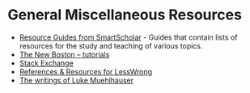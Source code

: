 # General Miscellaneous Resources

* [Resource Guides from SmartScholar](http://www.smartscholar.com/resource-guides/) - Guides that contain lists of resources for the study and teaching of various topics.
* [The New Boston – tutorials](http://www.thenewboston.org/tutorials.php)
* [Stack Exchange](https://stackexchange.com/sites)
* [References & Resources for LessWrong](http://lesswrong.com/lw/2un/references_resources_for_lesswrong/)
* [The writings of Luke Muehlhauser](http://lukeprog.com/writings.html)

